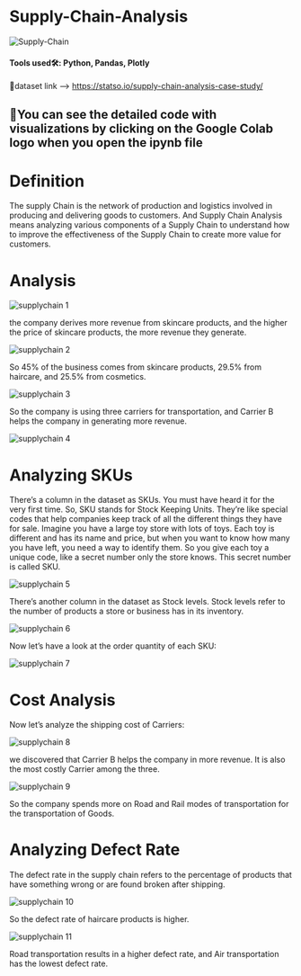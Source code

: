 # Supply-Chain-Analysis

![Supply-Chain](https://github.com/SyedsPortfolio/Supply-Chain-Analysis/assets/147240839/fff61235-663f-4bd8-a1c2-cd55981939a6)

#### Tools used🛠: Python, Pandas, Plotly
🔗dataset link --> https://statso.io/supply-chain-analysis-case-study/ 

## 🚧You can see the detailed code with visualizations by clicking on the Google Colab logo when you open the ipynb file

# Definition
The supply Chain is the network of production and logistics involved in producing and delivering goods to customers. And Supply Chain Analysis means analyzing various components of a Supply Chain to understand how to improve the effectiveness of the Supply Chain to create more value for customers.

# Analysis
![supplychain 1](https://github.com/SyedsPortfolio/Supply-Chain-Analysis/assets/147240839/7d096cc5-8075-4371-865c-d6d55a6d2340)

the company derives more revenue from skincare products, and the higher the price of skincare products, the more revenue they generate.

![supplychain 2](https://github.com/SyedsPortfolio/Supply-Chain-Analysis/assets/147240839/0a37c8d7-16be-4266-a6b8-8a711566fa9d)

So 45% of the business comes from skincare products, 29.5% from haircare, and 25.5% from cosmetics.

![supplychain 3](https://github.com/SyedsPortfolio/Supply-Chain-Analysis/assets/147240839/0dbe6e26-b5fd-4618-8c5a-ec45daf35690)

So the company is using three carriers for transportation, and Carrier B helps the company in generating more revenue.

![supplychain 4](https://github.com/SyedsPortfolio/Supply-Chain-Analysis/assets/147240839/dc8cfca1-9e6a-4beb-86ae-fc4607d6cc89)

# Analyzing SKUs
There’s a column in the dataset as SKUs. You must have heard it for the very first time. So, SKU stands for Stock Keeping Units. They’re like special codes that help companies keep track of all the different things they have for sale. Imagine you have a large toy store with lots of toys. Each toy is different and has its name and price, but when you want to know how many you have left, you need a way to identify them. So you give each toy a unique code, like a secret number only the store knows. This secret number is called SKU.

![supplychain 5](https://github.com/SyedsPortfolio/Supply-Chain-Analysis/assets/147240839/3ee02b66-4a33-4712-9b35-7d60ef572d0f)

There’s another column in the dataset as Stock levels. Stock levels refer to the number of products a store or business has in its inventory.

![supplychain 6](https://github.com/SyedsPortfolio/Supply-Chain-Analysis/assets/147240839/b01491c1-34b1-4000-9cd8-c306fc85aec9)

Now let’s have a look at the order quantity of each SKU:

![supplychain 7](https://github.com/SyedsPortfolio/Supply-Chain-Analysis/assets/147240839/ed9d97a0-1408-4221-b6f4-3a2043bfea24)

# Cost Analysis

Now let’s analyze the shipping cost of Carriers:

![supplychain 8](https://github.com/SyedsPortfolio/Supply-Chain-Analysis/assets/147240839/bb14c8fb-c6ef-42c7-a37a-688237ff312b)

we discovered that Carrier B helps the company in more revenue. It is also the most costly Carrier among the three.

![supplychain 9](https://github.com/SyedsPortfolio/Supply-Chain-Analysis/assets/147240839/b848b5cd-729f-407a-9225-4b1e999a91cd)

So the company spends more on Road and Rail modes of transportation for the transportation of Goods.

# Analyzing Defect Rate

The defect rate in the supply chain refers to the percentage of products that have something wrong or are found broken after shipping.

![supplychain 10](https://github.com/SyedsPortfolio/Supply-Chain-Analysis/assets/147240839/3433c643-67a9-4a1e-ad90-7d2df0c5c57c)

So the defect rate of haircare products is higher.

![supplychain 11](https://github.com/SyedsPortfolio/Supply-Chain-Analysis/assets/147240839/a2594163-9694-4980-9ba4-da4a5f8fd4e9)

Road transportation results in a higher defect rate, and Air transportation has the lowest defect rate.













